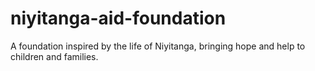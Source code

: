 # niyitanga-aid-foundation
A foundation inspired by the life of Niyitanga, bringing hope and help to children and families.
